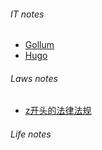 ###### IT notes
* [Gollum](/it/gollum)
* [Hugo](/it/hugo)

###### Laws notes
* [z开头的法律法规](/laws/z/)

###### Life notes

